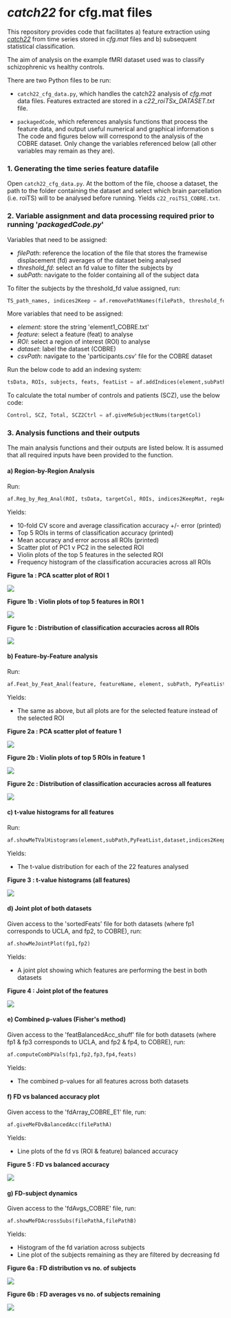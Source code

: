 # _catch22_ for cfg.mat files

This repository provides code that facilitates
a) feature extraction using [_catch22_](https://github.com/chlubba/catch22) from time series stored in _cfg.mat_ files and
b) subsequent statistical classification.

The aim of analysis on the example fMRI dataset used was to classify schizophrenic vs healthy controls.

There are two Python files to be run:
* `catch22_cfg_data.py`, which handles the catch22 analysis of _cfg.mat_ data files. Features extracted are stored in a _c22_roiTSx_DATASET.txt_ file.

* `packagedCode`, which references analysis functions that process the feature data, and output useful numerical and graphical information
s
The code and figures below will correspond to the analysis of the COBRE dataset. Only change the variables referenced below (all other variables may remain as they are).

### 1. Generating the time series feature datafile
Open `catch22_cfg_data.py`. At the bottom of the file, choose a dataset, the path to the folder containing the dataset and select which brain parcellation (i.e. roiTS) will to be analysed before running.
Yields `c22_roiTS1_COBRE.txt`.

### 2. Variable assignment and data processing required prior to running '_packagedCode.py_'
Variables that need to be assigned:
* _filePath_: reference the location of the file that stores the framewise displacement (fd) averages of the dataset being analysed
* _threshold_fd_: select an fd value to filter the subjects by
* _subPath_: navigate to the folder containing all of the subject data

To filter the subjects by the threshold_fd value assigned, run:

```python
TS_path_names, indices2Keep = af.removePathNames(filePath, threshold_fd, TS_path_names)
```
More variables that need to be assigned:
* _element_: store the string 'element1_COBRE.txt'
* _feature_: select a feature (feat) to analyse
* _ROI_: select a region of interest (ROI) to analyse
* _dataset_: label the dataset (COBRE)
* _csvPath_: navigate to the 'participants.csv' file for the COBRE dataset

Run the below code to add an indexing system:
```python
tsData, ROIs, subjects, feats, featList = af.addIndices(element,subPath,PyFeatList)
```

To calculate the total number of controls and patients (SCZ), use the below code:
```python
Control, SCZ, Total, SCZ2Ctrl = af.giveMeSubjectNums(targetCol)
```

### 3. Analysis functions and their outputs
The main analysis functions and their outputs are listed below. It is assumed that all required inputs have been provided to the function.

#### a) Region-by-Region Analysis

Run:
```python
af.Reg_by_Reg_Anal(ROI, tsData, targetCol, ROIs, indices2KeepMat, regAccOnly, dispFigs)
```

Yields:
* 10-fold CV score and average classification accuracy +/- error (printed)
* Top 5 ROIs in terms of classification accuracy (printed)
* Mean accuracy and error across all ROIs (printed)
* Scatter plot of PC1 v PC2 in the selected ROI
* Violin plots of the top 5 features in the selected ROI
* Frequency histogram of the classification accuracies across all ROIs

**Figure 1a : PCA scatter plot of ROI 1**

![](COBRE_Figs/pca_roi1.png)

**Figure 1b : Violin plots of top 5 features in ROI 1**

![](COBRE_Figs/topfeats_roi1.png)

**Figure 1c : Distribution of classification accuracies across all ROIs**

![](COBRE_Figs/roiacc_dist.png)

#### b) Feature-by-Feature analysis

Run:
```python
af.Feat_by_Feat_Anal(feature, featureName, element, subPath, PyFeatList, indices2KeepMat, targetCol, featAccOnly, dispFigs)
```

Yields:
* The same as above, but all plots are for the selected feature instead of the selected ROI

**Figure 2a : PCA scatter plot of feature 1**

![](COBRE_Figs/pca_feat1.png)

**Figure 2b : Violin plots of top 5 ROIs in feature 1**

![](COBRE_Figs/toprois_feat1.png)

**Figure 2c : Distribution of classification accuracies across all features**

![](COBRE_Figs/featacc_dist.png)

#### c) t-value histograms for all features

Run:
```python
af.showMeTValHistograms(element,subPath,PyFeatList,dataset,indices2KeepMat,targetCol)
```

Yields:
* The t-value distribution for each of the 22 features analysed

**Figure 3 : t-value histograms (all features)**

![](COBRE_Figs/tdists_COBRE_feats.png)

#### d) Joint plot of both datasets

Given access to the 'sortedFeats' file for both datasets (where fp1 corresponds to UCLA, and fp2, to COBRE), run:
```python
af.showMeJointPlot(fp1,fp2)
```

Yields:
* A joint plot showing which features are performing the best in both datasets

**Figure 4 : Joint plot of the features**

![](COBRE_Figs/featacc_jointplot_UCLA_COBRE.png)

#### e) Combined p-values (Fisher's method)

Given access to the 'featBalancedAcc_shuff' file for both datasets (where fp1 & fp3 corresponds to UCLA, and fp2 & fp4, to COBRE), run:
```python
af.computeCombPVals(fp1,fp2,fp3,fp4,feats)
```

Yields:
* The combined p-values for all features across both datasets

#### f) FD vs balanced accuracy plot

Given access to the 'fdArray_COBRE_E1' file, run:
```python
af.giveMeFDvBalancedAcc(filePathA)
```

Yields:
* Line plots of the fd vs (ROI & feature) balanced accuracy

**Figure 5 : FD vs balanced accuracy**

![](COBRE_Figs/balancedacc_v_fd_COBRE_E1.png)

#### g) FD-subject dynamics

Given access to the 'fdAvgs_COBRE' file, run:
```python
af.showMeFDAcrossSubs(filePathA,filePathB)
```

Yields:
* Histogram of the fd variation across subjects
* Line plot of the subjects remaining as they are filtered by decreasing fd

**Figure 6a : FD distribution vs no. of subjects**

![](COBRE_Figs/fd_dist_COBRE.png)

**Figure 6b : FD averages vs no. of subjects remaining**

![](COBRE_Figs/fd_v_subjects_COBRE.png)

